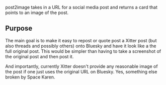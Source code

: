 post2image takes in a URL for a social media post and returns a card that points to an image of the post. 

## Purpose 
The main goal is to make it easy to repost or quote post a Xitter post (but also threads and possibly 
others) onto Bluesky and have it look like a the full original post. This would be simpler than having 
to take a screenshot of the original post and then post it. 

And importantly, currently Xitter doesn't provide any reasonable image of the post if one just uses the 
original URL on Bluesky. Yes, something else broken by Space Karen.


## 
